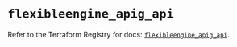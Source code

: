 # `flexibleengine_apig_api`

Refer to the Terraform Registry for docs: [`flexibleengine_apig_api`](https://registry.terraform.io/providers/flexibleenginecloud/flexibleengine/1.46.0/docs/resources/apig_api).
